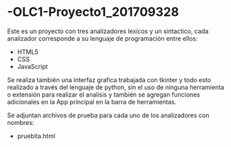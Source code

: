 # -OLC1-Proyecto1_201709328
Este es un proyecto con tres analizadores lexicos y un sintactico, cada analizador corresponde a su lenguaje de programación entre ellos: 
* HTML5
* CSS
* JavaScript

Se realiza también una interfaz grafica trabajada con tkinter y todo esto realizado a través del lenguaje de python, sin el uso de ninguna
herramienta o extensión para realizar el analisis y también se agregan funciones adicionales en la App principal en la barra de herramientas.

Se adjuntan archivos de prueba para cada uno de los analizadores con nombres:
* pruebita.html
